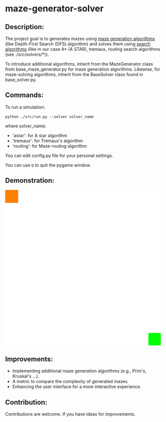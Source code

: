 # maze-generator-solver

## Description:
The project goal is to generates mazes using [maze generation algorithms](https://en.wikipedia.org/wiki/Maze_generation_algorithm) (like Depth-First Search (DFS) algorithm) and solves them using [search algorithms](https://en.wikipedia.org/wiki/Maze-solving_algorithm) (like in our case A* (A STAR), tremaux, routing search algorithms (see ./src/solvers/*)).

To introduce additional algorithms, inherit from the MazeGenerator class from base_maze_generator.py for maze generation algorithms. Likewise, for maze-solving algorithms, inherit from the BaseSolver class found in base_solver.py.

## Commands:
To run a simulation:
```
python ./src/run.py --solver solver_name
```
where solver_name:
* 'astar': for A star algorithm
* 'tremaux': for Trémaux's algorithm
* 'routing': for Maze-routing algorithm

You can edit config.py file for your personal settings.

You can use `Q` to quit the pygame window.


## Demonstration:

![MAZE GENERATOR AND SOLVER](./gen_solver.gif)

## Improvements:
- Implementing additional maze generation algorithms (e.g., Prim's, Kruskal's ...).
- A metric to compare the complexity of generated mazes.
- Enhancing the user interface for a more interactive experience.

## Contribution:
Contributions are welcome. If you have ideas for improvements.

